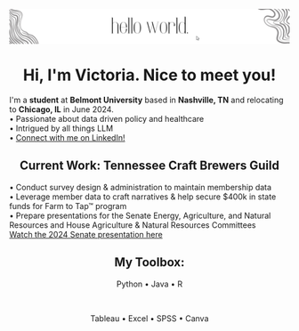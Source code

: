 <p align="center">
  <img align="center" alt="Meme Studio" src="https://github.com/vcrawfordnelson/vcrawfordnelson/blob/main/images/hello%20world..png" />
</p>

<h1 align="center">Hi, I'm Victoria. Nice to meet you!</h1>

I'm a __student__ at __Belmont University__ based in __Nashville, TN__ and relocating to __Chicago, IL__ in June 2024.
<br/>
• Passionate about data driven policy and healthcare<br/>
• Intrigued by all things LLM<br/>
• <a href="https://www.linkedin.com/in/victoria-crawford-nelson/">Connect with me on LinkedIn!</a>
<br/>
<h2 align="center">Current Work: Tennessee Craft Brewers Guild</h2>
• Conduct survey design & administration to maintain membership data<br/>
• Leverage member data to craft narratives & help secure $400k in state funds for Farm to Tap™ program<br/>
• Prepare presentations for the Senate Energy, Agriculture, and Natural Resources and House Agriculture & Natural Resources Committees
 <br/>
<a href="https://tnga.granicus.com/player/clip/29391?view_id=752&redirect=true">Watch the 2024 Senate presentation here</a>
<br/>
<h2 align="center">My Toolbox:</h2>

<p align="center">
  Python •
  Java •
  R
  </p>
  <br/>
  <p align="center">
  Tableau •
  Excel •
  SPSS •
  Canva
  
</p>



<!--
**vcrawfordnelson/vcrawfordnelson** is a ✨ _special_ ✨ repository because its `README.md` (this file) appears on your GitHub profile.

Here are some ideas to get you started:

- 🔭 I’m currently working on ...
- 🌱 I’m currently learning ...
- 👯 I’m looking to collaborate on ...
- 🤔 I’m looking for help with ...
- 💬 Ask me about ...
- 📫 How to reach me: ...
- 😄 Pronouns: ...
- ⚡ Fun fact: ...
-->
